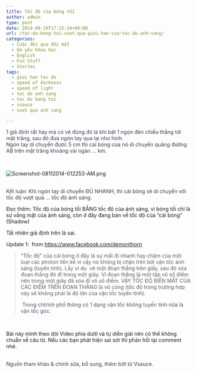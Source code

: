 ```yaml
---
title: Tốc độ của bóng tối
author: admin
type: post
date: 2014-08-10T17:15:34+00:00
url: /toc-do-bong-toi-vuot-qua-gioi-han-cua-toc-do-anh-sang/
categories:
  - Cuộc đời qua đôi mắt
  - Em yêu khoa học
  - English
  - Fun Stuff
  - Stories
tags:
  - gioi han toc do
  - speed of darkness
  - speed of light
  - toc do anh sang
  - toc do bong toi
  - vsauce
  - vuot qua anh sang

---
```

<span style="color: #37404e;">1 giả định rất hay mà có vẻ đúng đó là khi bật 1 ngọn đèn chiếu thẳng tới mặt trăng, sau đó đưa ngón tay qua lại như hình.</span><br style="color: #37404e;" /><span style="color: #37404e;">Ngón tay di chuyển được 5 cm thì cái bóng của nó di chuyển quãng đường AB trên mặt trăng khoảng vài ngàn &#8230; km.</span>

&nbsp;


![Screenshot-08112014-012253-AM.png](/wp-content/uploads/2014/08/Screenshot-08112014-012253-AM.png)


<br style="color: #37404e;" /> <span style="color: #37404e;">Kết</span><span class="text_exposed_show" style="color: #37404e;"> luận: Khi ngón tay di chuyển ĐỦ NHANH, thì cái bóng sẽ di chuyển với tốc độ vượt qua &#8230; tốc độ ánh sáng.</span>

Đọc thêm: Tốc độ của bóng tối BẰNG tốc độ của ánh sáng, vì bóng tối chỉ là sự vắng mặt của ánh sáng, còn ở đây đang bàn về tốc độ của &#8220;cái bóng&#8221; (Shadow)

Tất nhiên giả định trên là sai.

Update 1:  from https://www.facebook.com/demonthorn

> &#8220;Tốc độ&#8221; của cái bóng ở đây là sự mất đi nhanh hay chậm của một loạt các photon liền kề vì vậy nó không bị chặn trên bởi vận tốc ánh sáng (tuyến tính). Lấy ví dụ  vẽ một đoạn thẳng trên giấy, sau đó xóa đoạn thẳng đó đi trong một giây. Vì đoạn thẳng là một tập vô số điểm nên trong một giây đã xóa đi vô số điểm. VẬY TỐC ĐỘ BIẾN MẤT CỦA CÁC ĐIỂM TRÊN ĐOẠN THẲNG là vô cùng (tốc độ trong trường hợp này sẽ không phải là độ lớn của vận tốc tuyến tính).
> 
> <span style="color: #4e5665;" data-reactid=".e.1:3:1:$comment10201585169590254_10201590925574150:0.0.$right.0.$left.0.0.1:$comment-body.0.$end:0:$12:0"> Trong chtrình phổ thông có 1 dạng vận tốc không tuyến tính nữa là vận tốc góc.</span>

&nbsp;

Bài này mình theo dõi Video phía dưới và tự diễn giải nên có thể không chuẩn về câu từ. Nếu các bạn phát hiện sai sót thì phản hồi tại comment nhé.  
  
<span class="text_exposed_show" style="color: #37404e;"><br /> Nguồn tham khảo & chỉnh sửa, bổ sung, thêm bớt từ Vsauce.</span>

 [1]: ../wp-content/uploads/2014/08/Screenshot-08112014-012253-AM.png
